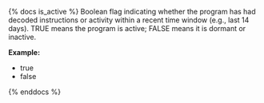 {% docs is_active %}
Boolean flag indicating whether the program has had decoded instructions or activity within a recent time window (e.g., last 14 days). TRUE means the program is active; FALSE means it is dormant or inactive.

**Example:**
- true
- false

{% enddocs %} 